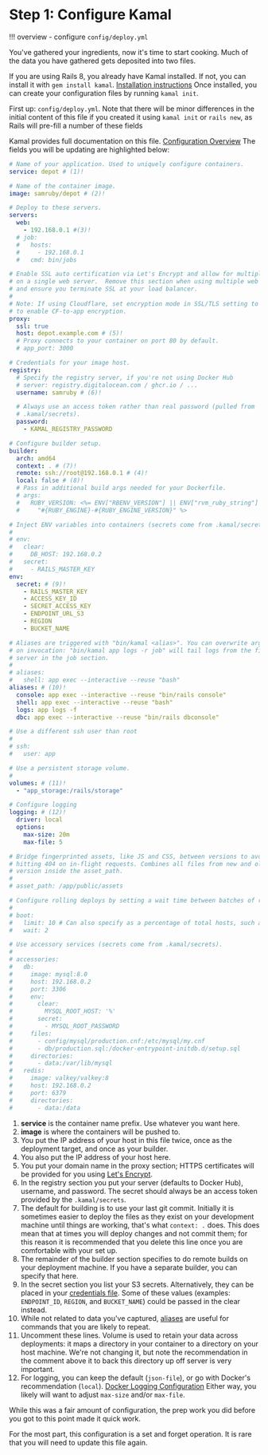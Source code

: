 # Step 1: Configure Kamal

!!! overview
    - configure `config/deploy.yml`

You've gathered your ingredients, now it's time to start cooking. Much of the data you have gathered gets deposited into two files.

If you are using Rails 8, you already have Kamal installed. If not, you can install it with `gem install kamal`.
[Installation instructions](https://kamal-deploy.org/docs/installation/)
Once installed, you can create your configuration files by running `kamal init`.

First up: `config/deploy.yml`. Note that there will be minor differences in the initial content of this file if you created it using `kamal init` or `rails new`, as Rails will pre-fill a number of these fields

Kamal provides full documentation on this file.
[Configuration Overview](https://kamal-deploy.org/docs/configuration/overview/)
The fields you will be updating are highlighted below:

```yaml title=".config/deploy.yml" hl_lines="2 5 10 24 32 42-44 57-64 72-76 85-86 88-93" linenums="1"
# Name of your application. Used to uniquely configure containers.
service: depot # (1)!

# Name of the container image.
image: samruby/depot # (2)!

# Deploy to these servers.
servers:
  web:
    - 192.168.0.1 #(3)!
  # job:
  #   hosts:
  #     - 192.168.0.1
  #   cmd: bin/jobs

# Enable SSL auto certification via Let's Encrypt and allow for multiple apps
# on a single web server.  Remove this section when using multiple web servers
# and ensure you terminate SSL at your load balancer.
#
# Note: If using Cloudflare, set encryption mode in SSL/TLS setting to "Full"
# to enable CF-to-app encryption.
proxy:
  ssl: true
  host: depot.example.com # (5)!
  # Proxy connects to your container on port 80 by default.
  # app_port: 3000

# Credentials for your image host.
registry:
  # Specify the registry server, if you're not using Docker Hub
  # server: registry.digitalocean.com / ghcr.io / ...
  username: samruby # (6)!

  # Always use an access token rather than real password (pulled from
  # .kamal/secrets).
  password:
    - KAMAL_REGISTRY_PASSWORD

# Configure builder setup.
builder:
  arch: amd64
  context: . # (7)!
  remote: ssh://root@192.168.0.1 # (4)!
  local: false # (8)!
  # Pass in additional build args needed for your Dockerfile.
  # args:
  #   RUBY_VERSION: <%= ENV["RBENV_VERSION"] || ENV["rvm_ruby_string"] ||
  #     "#{RUBY_ENGINE}-#{RUBY_ENGINE_VERSION}" %>

# Inject ENV variables into containers (secrets come from .kamal/secrets).
#
# env:
#   clear:
#     DB_HOST: 192.168.0.2
#   secret:
#     - RAILS_MASTER_KEY
env:
  secret: # (9)!
    - RAILS_MASTER_KEY
    - ACCESS_KEY_ID
    - SECRET_ACCESS_KEY
    - ENDPOINT_URL_S3
    - REGION
    - BUCKET_NAME

# Aliases are triggered with "bin/kamal <alias>". You can overwrite arguments
# on invocation: "bin/kamal app logs -r job" will tail logs from the first
# server in the job section.
#
# aliases:
#   shell: app exec --interactive --reuse "bash"
aliases: # (10)!
  console: app exec --interactive --reuse "bin/rails console"
  shell: app exec --interactive --reuse "bash"
  logs: app logs -f
  dbc: app exec --interactive --reuse "bin/rails dbconsole"

# Use a different ssh user than root
#
# ssh:
#   user: app

# Use a persistent storage volume.
#
volumes: # (11)!
  - "app_storage:/rails/storage"

# Configure logging
logging: # (12)!
  driver: local
  options:
    max-size: 20m
    max-file: 5

# Bridge fingerprinted assets, like JS and CSS, between versions to avoid
# hitting 404 on in-flight requests. Combines all files from new and old
# version inside the asset_path.
#
# asset_path: /app/public/assets

# Configure rolling deploys by setting a wait time between batches of restarts.
#
# boot:
#   limit: 10 # Can also specify as a percentage of total hosts, such as "25%"
#   wait: 2

# Use accessory services (secrets come from .kamal/secrets).
#
# accessories:
#   db:
#     image: mysql:8.0
#     host: 192.168.0.2
#     port: 3306
#     env:
#       clear:
#         MYSQL_ROOT_HOST: '%'
#       secret:
#         - MYSQL_ROOT_PASSWORD
#     files:
#       - config/mysql/production.cnf:/etc/mysql/my.cnf
#       - db/production.sql:/docker-entrypoint-initdb.d/setup.sql
#     directories:
#       - data:/var/lib/mysql
#   redis:
#     image: valkey/valkey:8
#     host: 192.168.0.2
#     port: 6379
#     directories:
#       - data:/data
```

1. **service** is the container name prefix. Use whatever you want here.
2. **image** is where the containers will be pushed to.
3. You put the IP address of your host in this file twice, once as the deployment target, and once as your builder.
4. You also put the IP address of your host here.
5. You put your domain name in the proxy section; HTTPS certificates will be provided for you using 
  [Let's Encrypt](https://letsencrypt.org/).
6. In the registry section you put your server (defaults to Docker Hub), username, and password. The secret should always be an access token provided by the `.kamal/secrets`.
7. The default for building is to use your last git commit. Initially it is sometimes easier to deploy the files as they exist on your development machine until things are working, that's what `context: .` does. This does mean that at times you will deploy changes and not commit them; for this reason it is recommended that you delete this line once you are comfortable with your set up.
8. The remainder of the builder section specifies to do remote builds on your deployment machine. If you have a separate builder, you can specify that here.
9. In the secret section you list your S3 secrets. Alternatively, they can be placed in your
  [credentials file](https://guides.rubyonrails.org/security.html#custom-credentials/url).
  Some of these values (examples: `ENDPOINT_ID`, `REGION`, and `BUCKET_NAME`) could be passed in the clear instead.
10. While not related to data you've captured, [aliases](https://kamal-deploy.org/docs/configuration/aliases/) are useful for commands that you are likely to repeat.
11. Uncomment these lines. Volume is used to retain your data across deployments: it maps a directory in your container to a directory on your host machine. We're not changing it, but note the recommendation in the comment above it to back this directory up off server is very important.
12. For logging, you can keep the default (`json-file`), or go with Docker's recommendation (`local`).
  [Docker Logging Configuration](https://docs.docker.com/engine/logging/configure/)
  Either way, you likely will want to adjust `max-size` and/or `max-file`.

While this was a fair amount of configuration, the prep work you did before you got to this point made it quick work.

For the most part, this configuration is a set and forget operation. It is rare that you will need to update this file again.